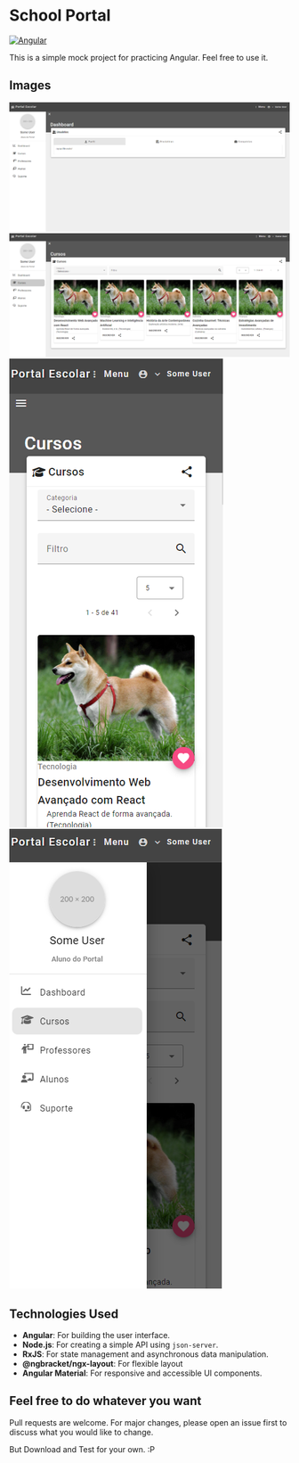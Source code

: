 # School Portal
[![Angular][Angular.io]][Angular-url]

This is a simple mock project for practicing Angular. Feel free to use it.

## Images
![alt text](docs/print1.png)
![alt text](docs/print2.png)
![alt text](docs/print3.png)
![alt text](docs/print4.png)

## Technologies Used

- **Angular**: For building the user interface.
- **Node.js**: For creating a simple API using `json-server`.
- **RxJS**: For state management and asynchronous data manipulation.
- **@ngbracket/ngx-layout**: For flexible layout
- **Angular Material**: For responsive and accessible UI components.

[Angular.io]: https://img.shields.io/badge/Angular-DD0031?style=for-the-badge&logo=angular&logoColor=white
[Angular-url]: https://angular.io/

## Feel free to do whatever you want
Pull requests are welcome. For major changes, please open an issue first to discuss what you would like to change.

But Download and Test for your own. :P